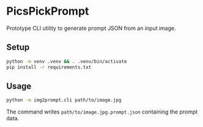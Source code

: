 # PicsPickPrompt

Prototype CLI utility to generate prompt JSON from an input image.

## Setup

```bash
python -m venv .venv && . .venv/bin/activate
pip install -r requirements.txt
```

## Usage

```bash
python -m img2prompt.cli path/to/image.jpg
```

The command writes `path/to/image.jpg.prompt.json` containing the prompt data.
